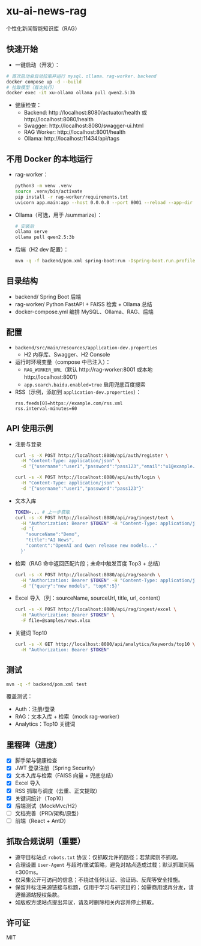 # xu-ai-news-rag

个性化新闻智能知识库（RAG）

## 快速开始

- 一键启动（开发）：

```bash
# 首次启动会自动拉取并运行 mysql、ollama、rag-worker、backend
docker compose up -d --build
# 拉取模型（首次执行）
docker exec -it xu-ollama ollama pull qwen2.5:3b
```

- 健康检查：
  - Backend: http://localhost:8080/actuator/health 或 http://localhost:8080/health
  - Swagger: http://localhost:8080/swagger-ui.html
  - RAG Worker: http://localhost:8001/health
  - Ollama: http://localhost:11434/api/tags

## 不用 Docker 的本地运行

- rag-worker：
  ```bash
  python3 -m venv .venv
  source .venv/bin/activate
  pip install -r rag-worker/requirements.txt
  uvicorn app.main:app --host 0.0.0.0 --port 8001 --reload --app-dir rag-worker
  ```
- Ollama（可选，用于 /summarize）：
  ```bash
  # 安装后
  ollama serve
  ollama pull qwen2.5:3b
  ```
- 后端（H2 dev 配置）：
  ```bash
  mvn -q -f backend/pom.xml spring-boot:run -Dspring-boot.run.profiles=dev
  ```

## 目录结构

- backend/  Spring Boot 后端
- rag-worker/  Python FastAPI + FAISS 检索 + Ollama 总结
- docker-compose.yml  编排 MySQL、Ollama、RAG、后端

## 配置

- `backend/src/main/resources/application-dev.properties`
  - H2 内存库、Swagger、H2 Console
- 运行时环境变量（compose 中已注入）：
  - `RAG_WORKER_URL`（默认 http://rag-worker:8001 或本地 http://localhost:8001）
  - `app.search.baidu.enabled=true` 启用兜底百度搜索
- RSS（示例，添加到 `application-dev.properties`）：
  ```properties
  rss.feeds[0]=https://example.com/rss.xml
  rss.interval-minutes=60
  ```

## API 使用示例

- 注册与登录
  ```bash
  curl -s -X POST http://localhost:8080/api/auth/register \
    -H "Content-Type: application/json" \
    -d '{"username":"user1","password":"pass123","email":"u1@example.com"}'

  curl -s -X POST http://localhost:8080/api/auth/login \
    -H "Content-Type: application/json" \
    -d '{"username":"user1","password":"pass123"}'
  ```

- 文本入库
  ```bash
  TOKEN=... # 上一步获取
  curl -s -X POST http://localhost:8080/api/rag/ingest/text \
    -H "Authorization: Bearer $TOKEN" -H "Content-Type: application/json" \
    -d '{
      "sourceName":"Demo",
      "title":"AI News",
      "content":"OpenAI and Qwen release new models..."
    }'
  ```

- 检索（RAG 命中返回匹配片段；未命中触发百度 Top3 + 总结）
  ```bash
  curl -s -X POST http://localhost:8080/api/rag/search \
    -H "Authorization: Bearer $TOKEN" -H "Content-Type: application/json" \
    -d '{"query":"new models", "topK":5}'
  ```

- Excel 导入（列：sourceName, sourceUrl, title, url, content）
  ```bash
  curl -s -X POST http://localhost:8080/api/rag/ingest/excel \
    -H "Authorization: Bearer $TOKEN" \
    -F file=@samples/news.xlsx
  ```

- 关键词 Top10
  ```bash
  curl -s -X GET http://localhost:8080/api/analytics/keywords/top10 \
    -H "Authorization: Bearer $TOKEN"
  ```

## 测试

```bash
mvn -q -f backend/pom.xml test
```
覆盖测试：
- Auth：注册/登录
- RAG：文本入库 + 检索（mock rag-worker）
- Analytics：Top10 关键词

## 里程碑（进度）

- [x] 脚手架与健康检查
- [x] JWT 登录注册（Spring Security）
- [x] 文本入库与检索（FAISS 向量 + 兜底总结）
- [x] Excel 导入
- [x] RSS 抓取与调度（去重、正文提取）
- [x] 关键词统计（Top10）
- [x] 后端测试（MockMvc/H2）
- [ ] 文档完善（PRD/架构/原型）
- [ ] 前端（React + AntD）

## 抓取合规说明（重要）

- 遵守目标站点 `robots.txt` 协议：仅抓取允许的路径；若禁爬则不抓取。
- 合理设置 `User-Agent` 与超时/重试策略，避免对站点造成过载；默认抓取间隔≥300ms。
- 仅采集公开可访问的信息；不绕过任何认证、验证码、反爬等安全措施。
- 保留并标注来源链接与标题，仅用于学习与研究目的；如需商用或再分发，请遵循源站授权条款。
- 如版权方或站点提出异议，请及时删除相关内容并停止抓取。

## 许可证
MIT
